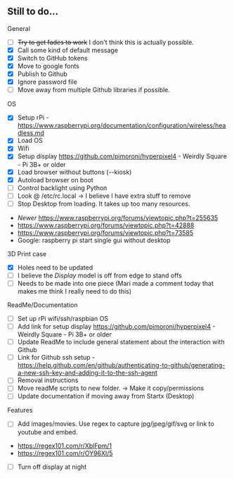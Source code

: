 ## Still to do...

General
- [ ] ~~Try to get fades to work~~ I don't think this is actually possible.
- [x] Call some kind of default message
- [x] Switch to GitHub tokens
- [x] Move to google fonts
- [x] Publish to Github
- [x] Ignore password file
- [ ] Move away from multiple Github libraries if possible.

OS
- [x] Setup rPi - https://www.raspberrypi.org/documentation/configuration/wireless/headless.md
- [x] Load OS
- [x] Wifi
- [x] Setup display https://github.com/pimoroni/hyperpixel4 - Weirdly Square - Pi 3B+ or older
- [x] Load browser without buttons (--kiosk)
- [x] Autoload browser on boot
- [ ] Control backlight using Python
- [ ] Look @ /etc/rc.local -> I believe I have extra stuff to remove
- [ ] Stop Desktop from loading. It takes up too many resources.
 - *Newer* https://www.raspberrypi.org/forums/viewtopic.php?t=255635
 - https://www.raspberrypi.org/forums/viewtopic.php?t=42888
 - https://www.raspberrypi.org/forums/viewtopic.php?t=73585
 - Google: raspberry pi start single gui without desktop

3D Print case
- [x] Holes need to be updated
- [ ] I believe the *Display* model is off from edge to stand offs
- [ ] Needs to be made into one piece (Mari made a comment today that makes me think I really need to do this)

ReadMe/Documentation
- [ ] Set up rPi wifi/ssh/raspbian OS
- [ ] Add link for setup display https://github.com/pimoroni/hyperpixel4 - Weirdly Square - Pi 3B+ or older
- [ ] Update ReadMe to include general statement about the interaction with Github
- [ ] Link for Github ssh setup - https://help.github.com/en/github/authenticating-to-github/generating-a-new-ssh-key-and-adding-it-to-the-ssh-agent
- [ ] Removal instructions
- [ ] Move readMe scripts to new folder. -> Make it copy/permissions
- [ ] Update documentation if moving away from Startx (Desktop)

Features
- [ ] Add images/movies. Use regex to capture jpg/jpeg/gif/svg or link to youtube and embed.
 - https://regex101.com/r/XblFpm/1
 - https://regex101.com/r/OY96XI/5
- [ ] Turn off display at night
